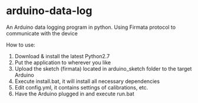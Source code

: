 # arduino-data-log
An Arduino data logging program in python. Using Firmata protocol to communicate with the device

How to use:
1. Download & install the latest Python2.7
2. Put the application to wherever you like 
3. Upload the sketch (firmata) located in arduino_sketch folder to the target Arduino
4. Execute install.bat, it will install all necessary dependencies
5. Edit config.yml, it contains settings of calibrations, etc.
6. Have the Arduino plugged in and execute run.bat
